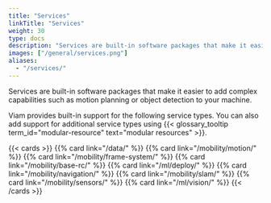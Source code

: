 ```yaml
---
title: "Services"
linkTitle: "Services"
weight: 30
type: docs
description: "Services are built-in software packages that make it easier to add complex capabilities such as motion planning or object detection to your machine."
images: ["/general/services.png"]
aliases:
  - "/services/"
---
```


Services are built-in software packages that make it easier to add complex capabilities such as motion planning or object detection to your machine.

Viam provides built-in support for the following service types.
You can also add support for additional service types using {{< glossary_tooltip term_id="modular-resource" text="modular resources" >}}.

{{< cards >}}
{{% card link="/data/" %}}
{{% card link="/mobility/motion/" %}}
{{% card link="/mobility/frame-system/" %}}
{{% card link="/mobility/base-rc/" %}}
{{% card link="/ml/deploy/" %}}
{{% card link="/mobility/navigation/" %}}
{{% card link="/mobility/slam/" %}}
{{% card link="/mobility/sensors/" %}}
{{% card link="/ml/vision/" %}}
{{< /cards >}}
